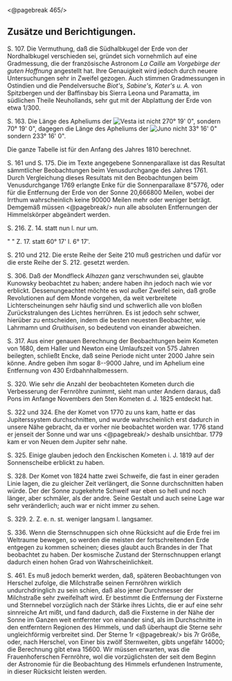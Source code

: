 <@pagebreak 465/>

Zusätze und Berichtigungen.
---------------------------

S. 107. Die Vermuthung, daß die Südhalbkugel der Erde von der Nordhalbkugel
verschieden sei, gründet sich vornehmlich auf eine Gradmessung, die der
französische Astronom *La Caille* am *Vorgebirge der guten Hoffnung* angestellt
hat. Ihre Genauigkeit wird jedoch durch neuere Untersuchungen sehr in Zweifel
gezogen. Auch stimmen Gradmessungen in Ostindien und die Pendelversuche *Biot's,
Sabine's, Kater's u. A.* von Spitzbergen und der Baffinsbay bis Sierra Leona und
Paramatta, im südlichen Theile Neuhollands, sehr gut mit der Abplattung der Erde
von etwa 1/300.

S. 163. Die Länge des Apheliums der <img alt="Vesta" src="Vesta.png"/> ist nicht 270° 19' 0", sondern 70° 19'
0", dagegen die Länge des Apheliums der <img alt="Juno" src="Juno.png"/> nicht 33° 16' 0" sondern 233° 16' 0".

Die ganze Tabelle ist für den Anfang des Jahres 1810 berechnet.

S. 161 und S. 175. Die im Texte angegebene Sonnenparallaxe ist das Resultat
sämmtlicher Beobachtungen beim Venusdurchgange des Jahres 1761. Durch
Vergleichung dieses Resultats mit den Beobachtungen beim Venusdurchgange 1769
erlangte Enke für die Sonnenparallaxe 8"5776, oder für die Entfernung der Erde
von der Sonne 20,666800 Meilen, wobei der Irrthum wahrscheinlich keine 90000
Meilen mehr oder weniger beträgt. Demgemäß müssen 
<@pagebreak/>
nun alle absoluten
Entfernungen der Himmelskörper abgeändert werden.

 S. 216. Z. 14. statt nun l. nur um. 

  " "    Z. 17. statt 60° 17' l. 6° 17'. 

S. 210 und 212. Die erste Reihe der Seite 210 muß gestrichen und dafür vor die
erste Reihe der S. 212. gesetzt werden.

S. 306. Daß der Mondfleck *Alhazen* ganz verschwunden sei, glaubte Kunowsky
beobachtet zu haben; andere haben ihn jedoch nach wie vor erblickt.
Dessenungeachtet möchte es wol außer Zweifel sein, daß große Revolutionen auf
dem Monde vorgehen, da weit verbreitete Lichterscheinungen sehr häufig sind
und schwerlich alle von bloßen Zurückstralungen des Lichtes herrühren. Es ist
jedoch sehr schwer, hierüber zu entscheiden, indem die besten neuesten
Beobachter, wie Lahrmamn und *Gruithuisen*, so bedeutend von einander abweichen.

S. 317. Aus einer genauen Berechnung der Beobachtungen beim Kometen von 1680,
dem Haller und Newton eine Umlaufszeit von 575 Jahren beilegten, schließt
Encke, daß seine Periode nicht unter 2000 Jahre sein könne. Andre geben ihm
sogar 8--9000 Jahre, und im Aphelium eine Entfernung von 430
Erdbahnhalbmessern.

S. 320. Wie sehr die Anzahl der beobachteten Kometen durch die Verbesserung der
Fernröhre zunimmt, sieht man unter Andern daraus, daß Pons im Anfange
Novembers den 5ten Kometen d. J. 1825 entdeckt hat.

S. 322 und 324. Ehe der Komet von 1770 zu uns kam, hatte er das Jupiterssystem
durchschnitten, und wurde wahrscheinlich erst dadurch in unsere Nähe gebracht,
da er vorher nie beobachtet worden war. 1776 stand er jenseit der Sonne und war uns 
<@pagebreak/>
deshalb unsichtbar. 1779 kam er von Neuen dem Jupiter sehr nahe.

S. 325. Einige glauben jedoch den Enckischen Kometen i. J. 1819 auf der
Sonnenscheibe erblickt zu haben.

S. 328. Der Komet von 1824 hatte zwei Schweife, die fast in einer geraden Linie
lagen, die zu gleicher Zeit verlängert, die Sonne durchschnitten haben würde.
Der der Sonne zugekehrte Schweif war eben so hell und noch länger, aber
schmäler, als der andre. Seine Gestalt und auch seine Lage war sehr
veränderlich; auch war er nicht immer zu sehen.

S. 329. 2. Z. e. n. st. weniger langsam l. langsamer.

S. 336. Wenn die Sternschnuppen sich ohne Rücksicht auf die Erde frei im
Weltraume bewegen, so werden die meisten der fortschreitenden Erde entgegen zu
kommen scheinen; dieses glaubt auch Brandes in der That beobachtet zu haben.
Der kosmische Zustand der Sternschnuppen erlangt dadurch einen hohen Grad von
Wahrscheinlichkeit.

S. 461. Es muß jedoch bemerkt werden, daß, späteren Beobachtungen von Herschel
zufolge, die Milchstraße seinen Fernröhren wirklich undurchdringlich zu sein
schien, daß also jener Durchmesser der Milchstraße sehr zweifelhaft wird. Er
bestimmt die Entfernung der Fixsterne und Sternnebel vorzüglich nach der Stärke
ihres Lichts, die er auf eine sehr sinnreiche Art mißt, und fand dadurch, daß
die Fixsterne in der Nähe der Sonne im Ganzen weit entfernter von einander
sind, als im Durchschnitte in den entferntern Regionen des Himmels, und daß
überhaupt die Sterne sehr ungleichförmig verbreitet sind. Der Sterne 1r 
<@pagebreak/>
bis 7r Größe, oder, nach Herschel, von Einer bis zwölf Sternweiten, gibts ungefähr
14000; die Berechnung gibt etwa 15600. Wir müssen erwarten, was die
Frauenhoferschen Fernröhre, wol die vorzüglichsten der seit dem Beginn der
Astronomie für die Beobachtung des Himmels erfundenen Instrumente, in dieser
Rücksicht leisten werden.

